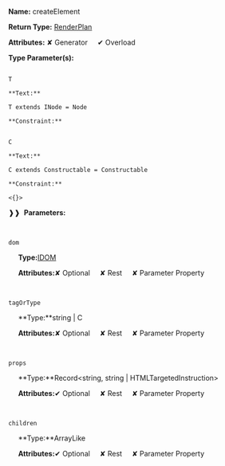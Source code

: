 **Name:** createElement

**Return Type:** [RenderPlan](https://gitbook-18.gitbook.io/au//runtime-html/create-element/classes/renderplan)<T>

**Attributes:** ✘ Generator&nbsp;&nbsp;&nbsp;&nbsp;&nbsp;✔ Overload

**Type Parameter(s):**

```**Name:**

T

**Text:**

T extends INode = Node

**Constraint:**

```

```**Name:**

C

**Text:**

C extends Constructable = Constructable

**Constraint:**

<{}>

```

❱❱&nbsp;&nbsp;**Parameters:**

&nbsp;&nbsp;&nbsp;&nbsp;&nbsp;
```
dom
```

&nbsp;&nbsp;&nbsp;&nbsp;&nbsp;**Type:**[IDOM](https://gitbook-18.gitbook.io/au//runtime/dom/interfaces/idom)<T>

&nbsp;&nbsp;&nbsp;&nbsp;&nbsp;**Attributes:**✘ Optional&nbsp;&nbsp;&nbsp;&nbsp;&nbsp;✘ Rest&nbsp;&nbsp;&nbsp;&nbsp;&nbsp;✘ Parameter Property

&nbsp;&nbsp;&nbsp;&nbsp;&nbsp;
```
tagOrType
```

&nbsp;&nbsp;&nbsp;&nbsp;&nbsp;**Type:**string | C

&nbsp;&nbsp;&nbsp;&nbsp;&nbsp;**Attributes:**✘ Optional&nbsp;&nbsp;&nbsp;&nbsp;&nbsp;✘ Rest&nbsp;&nbsp;&nbsp;&nbsp;&nbsp;✘ Parameter Property

&nbsp;&nbsp;&nbsp;&nbsp;&nbsp;
```
props
```

&nbsp;&nbsp;&nbsp;&nbsp;&nbsp;**Type:**Record<string, string | HTMLTargetedInstruction>

&nbsp;&nbsp;&nbsp;&nbsp;&nbsp;**Attributes:**✔ Optional&nbsp;&nbsp;&nbsp;&nbsp;&nbsp;✘ Rest&nbsp;&nbsp;&nbsp;&nbsp;&nbsp;✘ Parameter Property

&nbsp;&nbsp;&nbsp;&nbsp;&nbsp;
```
children
```

&nbsp;&nbsp;&nbsp;&nbsp;&nbsp;**Type:**ArrayLike<unknown>

&nbsp;&nbsp;&nbsp;&nbsp;&nbsp;**Attributes:**✔ Optional&nbsp;&nbsp;&nbsp;&nbsp;&nbsp;✘ Rest&nbsp;&nbsp;&nbsp;&nbsp;&nbsp;✘ Parameter Property

